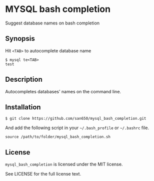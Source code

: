 # MYSQL bash completion

Suggest database names on bash completion

## Synopsis

Hit `<TAB>` to autocomplete database name

```
$ mysql te<TAB>
test
```

## Description

Autocompletes databases' names on the command line.

## Installation

```
$ git clone https://github.com/san650/mysql_bash_completion.git
```

And add the following script in your `~/.bash_profile` or `~/.bashrc` file.

```
source /path/to/folder/mysql_bash_completion.sh
```

## License

`mysql_bash_completion` is licensed under the MIT license.

See LICENSE for the full license text.
